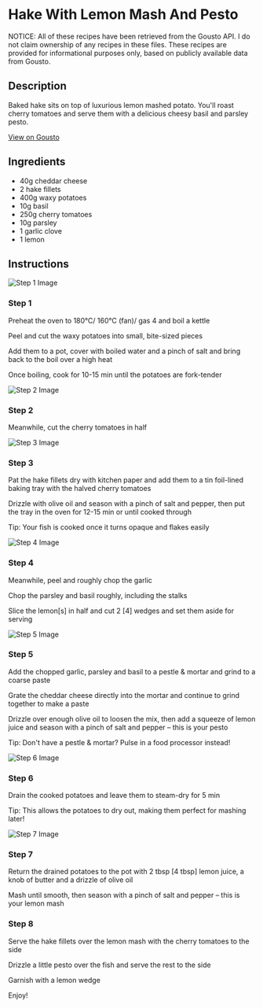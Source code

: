 # Hake With Lemon Mash And Pesto

NOTICE: All of these recipes have been retrieved from the Gousto API. I do not claim ownership of any recipes in these files. These recipes are provided for informational purposes only, based on publicly available data from Gousto.

## Description

Baked hake sits on top of luxurious lemon mashed potato. You'll roast cherry tomatoes and serve them with a delicious cheesy basil and parsley pesto.

[View on Gousto](https://www.gousto.co.uk/recipes/cookbook/hake-with-lemon-mash-and-pesto)

## Ingredients

- 40g cheddar cheese
- 2 hake fillets
- 400g waxy potatoes
- 10g basil 
- 250g cherry tomatoes
- 10g parsley
- 1 garlic clove
- 1 lemon 

## Instructions

![Step 1 Image](https://production-media.gousto.co.uk/cms/recipe-step-image/Step-1-copy-1690285282199-x200.jpg)

### Step 1

Preheat the oven to 180°C/ 160°C (fan)/ gas 4 and boil a kettle

Peel and cut the waxy potatoes into small, bite-sized pieces

Add them to a pot, cover with boiled water and a pinch of salt and bring back to the boil over a high heat

Once boiling, cook for 10-15 min until the potatoes are fork-tender

![Step 2 Image](https://production-media.gousto.co.uk/cms/recipe-step-image/Step-2-copy-1690285288416-x200.jpg)

### Step 2

Meanwhile, cut the cherry tomatoes in half

![Step 3 Image](https://production-media.gousto.co.uk/cms/recipe-step-image/Step-3-copy-1690285295375-x200.jpg)

### Step 3

Pat the hake fillets dry with kitchen paper and add them to a tin foil-lined baking tray with the halved cherry tomatoes

Drizzle with olive oil and season with a pinch of salt and pepper, then put the tray in the oven for 12-15 min or until cooked through

Tip: Your fish is cooked once it turns opaque and flakes easily

![Step 4 Image](https://production-media.gousto.co.uk/cms/recipe-step-image/Step-4-copy-1690285301945-x200.jpg)

### Step 4

Meanwhile, peel and roughly chop the garlic

Chop the parsley and basil roughly, including the stalks

Slice the lemon<span class="text-danger">[s] </span>in half and cut 2 <span class="text-danger">[4]</span> wedges and set them aside for serving

![Step 5 Image](https://production-media.gousto.co.uk/cms/recipe-step-image/Step-5-copy-1690285307186-x200.jpg)

### Step 5

Add the chopped garlic, parsley and basil to a pestle & mortar and grind to a coarse paste

Grate the cheddar cheese directly into the mortar and continue to grind together to make a paste

Drizzle over enough olive oil to loosen the mix, then add a squeeze of lemon juice and season with a pinch of salt and pepper – this is your pesto

Tip: Don't have a pestle & mortar? Pulse in a food processor instead!

![Step 6 Image](https://production-media.gousto.co.uk/cms/recipe-step-image/Step-6-copy-1690285312123-x200.jpg)

### Step 6

Drain the cooked potatoes and leave them to steam-dry for 5 min

Tip: This allows the potatoes to dry out, making them perfect for mashing later!

![Step 7 Image](https://production-media.gousto.co.uk/cms/recipe-step-image/Step-7-copy-1690285317913-x200.jpg)

### Step 7

Return the drained potatoes to the pot with 2 tbsp <span class="text-danger">[4 tbsp]</span> lemon juice, a knob of butter and a drizzle of olive oil

Mash until smooth, then season with a pinch of salt and pepper – this is your lemon mash

### Step 8

Serve the hake fillets over the lemon mash with the cherry tomatoes to the side

Drizzle a little pesto over the fish and serve the rest to the side

Garnish with a lemon wedge

Enjoy!

